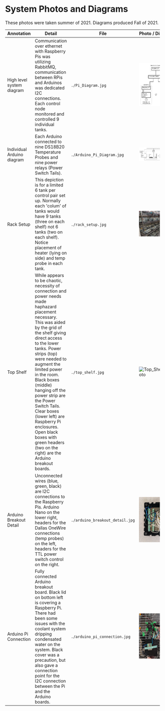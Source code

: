 # System Photos and Diagrams
These photos were taken summer of 2021. Diagrams produced Fall of 2021.


| Annotation | Detail | File | Photo / Diagram |
|------------|--------|------|-----------------|
| High level system diagram | Communication over ethernet with Raspberry Pis was utilizing RabbitMQ, communication between RPis and Arduinos was dedicated I2C connections. Each control node monitored and controlled 9 individual tanks. | `./Pi_Diagram.jpg` | ![Pi_Diagram](./Pi_Diagram.jpg) |
| Individual Arduino diagram | Each Arduino connected to nine DS18B20 Temperature Probes and nine power relays (Power Switch Tails). | `./Arduino_Pi_Diagram.jpg` | ![Arduino_Pi_Diagram](./Arduino_Pi_Diagram.jpg) |
| Rack Setup | This depiction is for a limited 6 tank per control pair set up. Normally each 'colum' of tanks would have 9 tanks (three on each shelf) not 6 tanks (two on each shelf). Notice placement of heater (lying on side) and temp probe in each tank. | `./rack_setup.jpg` | ![Rack_setup_Photo](./rack_setup.jpg) |
| Top Shelf | While appears to be chaotic, necessity of connection and power needs made haphazard placement necessary. This was aided by the grid of the shelf giving direct access to the lower tanks. Power strips (top) were needed to augment the limited power in the room. Black boxes (middle) hanging off the power strip are the Power Switch Tails. Clear boxes (lower left) are Raspberry Pi enclosures. Open black boxes with green headers (two on the right) are the Arduino breakout boards. | `./top_shelf.jpg` | ![Top_Shelf_Photo](./top_shelf.jpg) |
| Arduino Breakout Detail | Unconnected wires (blue, green, black) are I2C connections to the Raspberry Pis. Arduino Nano on the lower right, headers for the Dallas OneWire connections (temp probes) on the left, headers for the TTL power switch control on the right. | `./arduino_breakout_detail.jpg` | ![Arduino_Breakout_Photo](./arduino_breakout_detail.jpg) |
| Arduino Pi Connection | Fully connected Arduino breakout board. Black lid on bottom left is covering a Raspberry Pi. There had been some issues with the coolant system dripping condensated water on the system. Black cover was a precaution, but also gave a connection point for the I2C connection between the Pi and the Arduino boards. | `./arduino_pi_connection.jpg` | ![Arduino_pi_connection_photo](./arduino_pi_connection.jpg) |